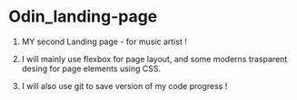 # Odin_landing-page

1.  MY second Landing page - for music artist !

2.  I will mainly use flexbox for page layout, and some moderns trasparent desing for page elements using CSS.

3. I will also use  git to save version of my code progress !


